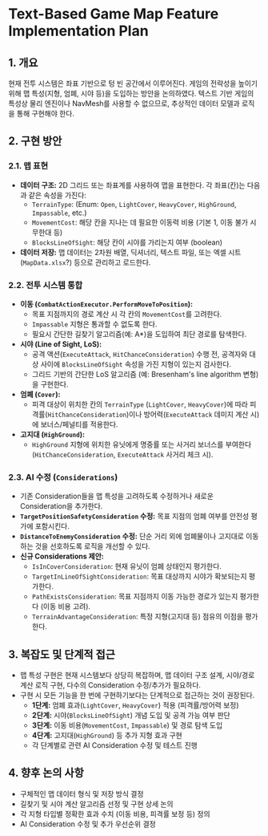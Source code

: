 # Text-Based Game Map Feature Implementation Plan

## 1. 개요

현재 전투 시스템은 좌표 기반으로 텅 빈 공간에서 이루어진다. 게임의 전략성을 높이기 위해 맵 특성(지형, 엄폐, 시야 등)을 도입하는 방안을 논의하였다. 텍스트 기반 게임의 특성상 물리 엔진이나 NavMesh를 사용할 수 없으므로, 추상적인 데이터 모델과 로직을 통해 구현해야 한다.

## 2. 구현 방안

### 2.1. 맵 표현

*   **데이터 구조:** 2D 그리드 또는 좌표계를 사용하여 맵을 표현한다. 각 좌표(칸)는 다음과 같은 속성을 가진다:
    *   `TerrainType`: (Enum: `Open`, `LightCover`, `HeavyCover`, `HighGround`, `Impassable`, etc.)
    *   `MovementCost`: 해당 칸을 지나는 데 필요한 이동력 비용 (기본 1, 이동 불가 시 무한대 등)
    *   `BlocksLineOfSight`: 해당 칸이 시야를 가리는지 여부 (boolean)
*   **데이터 저장:** 맵 데이터는 2차원 배열, 딕셔너리, 텍스트 파일, 또는 엑셀 시트(`MapData.xlsx`?) 등으로 관리하고 로드한다.

### 2.2. 전투 시스템 통합

*   **이동 (`CombatActionExecutor.PerformMoveToPosition`):**
    *   목표 지점까지의 경로 계산 시 각 칸의 `MovementCost`를 고려한다.
    *   `Impassable` 지형은 통과할 수 없도록 한다.
    *   필요시 간단한 길찾기 알고리즘(예: A*)을 도입하여 최단 경로를 탐색한다.
*   **시야 (Line of Sight, LoS):**
    *   공격 액션(`ExecuteAttack`, `HitChanceConsideration`) 수행 전, 공격자와 대상 사이에 `BlocksLineOfSight` 속성을 가진 지형이 있는지 검사한다.
    *   그리드 기반의 간단한 LoS 알고리즘 (예: Bresenham's line algorithm 변형)을 구현한다.
*   **엄폐 (`Cover`):**
    *   피격 대상이 위치한 칸의 `TerrainType` (`LightCover`, `HeavyCover`)에 따라 피격률(`HitChanceConsideration`)이나 방어력(`ExecuteAttack` 데미지 계산 시)에 보너스/페널티를 적용한다.
*   **고지대 (`HighGround`):**
    *   `HighGround` 지형에 위치한 유닛에게 명중률 또는 사거리 보너스를 부여한다 (`HitChanceConsideration`, `ExecuteAttack` 사거리 체크 시).

### 2.3. AI 수정 (`Considerations`)

*   기존 Consideration들을 맵 특성을 고려하도록 수정하거나 새로운 Consideration을 추가한다.
*   **`TargetPositionSafetyConsideration` 수정:** 목표 지점의 엄폐 여부를 안전성 평가에 포함시킨다.
*   **`DistanceToEnemyConsideration` 수정:** 단순 거리 외에 엄폐물이나 고지대로 이동하는 것을 선호하도록 로직을 개선할 수 있다.
*   **신규 Considerations 제안:**
    *   `IsInCoverConsideration`: 현재 유닛이 엄폐 상태인지 평가한다.
    *   `TargetInLineOfSightConsideration`: 목표 대상까지 시야가 확보되는지 평가한다.
    *   `PathExistsConsideration`: 목표 지점까지 이동 가능한 경로가 있는지 평가한다 (이동 비용 고려).
    *   `TerrainAdvantageConsideration`: 특정 지형(고지대 등) 점유의 이점을 평가한다.

## 3. 복잡도 및 단계적 접근

*   맵 특성 구현은 현재 시스템보다 상당히 복잡하며, 맵 데이터 구조 설계, 시야/경로 계산 로직 구현, 다수의 Consideration 수정/추가가 필요하다.
*   구현 시 모든 기능을 한 번에 구현하기보다는 단계적으로 접근하는 것이 권장된다.
    *   **1단계:** 엄폐 효과(`LightCover`, `HeavyCover`) 적용 (피격률/방어력 보정)
    *   **2단계:** 시야(`BlocksLineOfSight`) 개념 도입 및 공격 가능 여부 판단
    *   **3단계:** 이동 비용(`MovementCost`, `Impassable`) 및 경로 탐색 도입
    *   **4단계:** 고지대(`HighGround`) 등 추가 지형 효과 구현
    *   각 단계별로 관련 AI Consideration 수정 및 테스트 진행

## 4. 향후 논의 사항

*   구체적인 맵 데이터 형식 및 저장 방식 결정
*   길찾기 및 시야 계산 알고리즘 선정 및 구현 상세 논의
*   각 지형 타입별 정확한 효과 수치 (이동 비용, 피격률 보정 등) 정의
*   AI Consideration 수정 및 추가 우선순위 결정 